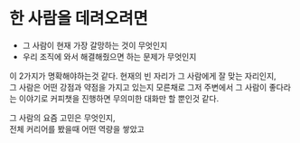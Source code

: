 # 한 사람을 데려오려면

* 그 사람이 현재 가장 갈망하는 것이 무엇인지
* 우리 조직에 와서 해결해줬으면 하는 문제가 무엇인지

이 2가지가 명확해야하는것 같다.
현재의 빈 자리가 그 사람에게 잘 맞는 자리인지,  
그 사람은 어떤 강점과 약점을 가지고 있는지 모른채로 그저 주변에서 그 사람이 좋다라는 이야기로 커피챗을 진행하면 무의미한 대화만 할 뿐인것 같다.  
  

그 사람의 요즘 고민은 무엇인지,  
전체 커리어를 봤을때 어떤 역량을 쌓았고